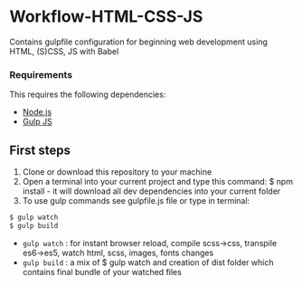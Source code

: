 # Workflow-HTML-CSS-JS
Contains gulpfile configuration for beginning web development using HTML, (S)CSS, JS with Babel

### Requirements

This requires the following dependencies:

- [Node.js](https://nodejs.org/)
- [Gulp JS](https://gulpjs.com/)

## First steps

1. Clone or download this repository to your machine
2. Open a terminal into your current project and type this command: 
$ npm install - it will download all dev dependencies into your current folder
3. To use gulp commands see gulpfile.js file or type in terminal:
```sh
$ gulp watch
$ gulp build
```

- `gulp watch` : for instant browser reload, compile scss->css, transpile es6->es5, watch html, scss, images, fonts changes
- `gulp build` : a mix of $ gulp watch and creation of dist folder which contains final bundle of your watched files
